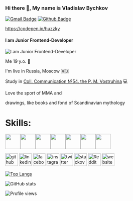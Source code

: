 ### Hi there 👋, My name is Vladislav Bychkov
[![Gmail Badge](https://img.shields.io/badge/-vladislav.bychkov.vb@gmail.com-c14438?style=flat&logo=Gmail&logoColor=white&link=mailto:vladislav.bychkov.vb@gmail.com)](mailto:vladislav.bychkov.vb@gmail.com) [![Github Badge](https://img.shields.io/badge/-Huzkky-grey?style=flat&logo=github&logoColor=white&link=https://github.com/Huzkky/)](https://www.github.com/Huzkky/)

https://codepen.io/huzzky
#### I am Junior Frontend-Developer
![I am Junior Frontend-Developer](http://www.pngall.com/wp-content/uploads/5/Vector-Shape-PNG-Download-Image.png)

Me 19 y.o. :runner:

I'm live in Russia, Moscow :ru:

Study in [Coll. Communication №54. the P. M. Vostruhina](https://www.ks54.ru/) :computer:

Love the sport of MMA and

drawings, like books and fond of Scandinavian mythology

# Skills: 
<img height="48" width="48" src="https://cdn.jsdelivr.net/npm/simple-icons@v3/icons/javascript.svg" /><img height="48" width="48" src="https://cdn.jsdelivr.net/npm/simple-icons@v3/icons/react.svg" /><img height="48" width="48" src="https://cdn.jsdelivr.net/npm/simple-icons@v3/icons/redux.svg" /><img height="48" width="48" src="https://cdn.jsdelivr.net/npm/simple-icons@v3/icons/python.svg" /><img height="48" width="48" src="https://cdn.jsdelivr.net/npm/simple-icons@v3/icons/django.svg" /><img height="48" width="48" src="https://cdn.jsdelivr.net/npm/simple-icons@v3/icons/html5.svg" /><img height="48" width="48" src="https://cdn.jsdelivr.net/npm/simple-icons@v3/icons/css3.svg" />

[<img src='https://cdn.jsdelivr.net/npm/simple-icons@3.0.1/icons/github.svg' alt='github' height='40'>](https://github.com/Huzzky)  [<img src='https://cdn.jsdelivr.net/npm/simple-icons@3.0.1/icons/linkedin.svg' alt='linkedin' height='40'>](https://www.linkedin.com/in/huzzky/)  [<img src='https://cdn.jsdelivr.net/npm/simple-icons@3.0.1/icons/facebook.svg' alt='facebook' height='40'>](https://www.facebook.com/vladislav.bychkov.92)  [<img src='https://cdn.jsdelivr.net/npm/simple-icons@3.0.1/icons/instagram.svg' alt='instagram' height='40'>](https://www.instagram.com/huzkky/)  [<img src='https://cdn.jsdelivr.net/npm/simple-icons@3.0.1/icons/twitter.svg' alt='twitter' height='40'>](https://twitter.com/Hus_key)  [<img src='https://cdn.jsdelivr.net/npm/simple-icons@3.0.1/icons/stackoverflow.svg' alt='stackoverflow' height='40'>](https://stackoverflow.com/users/Huskey)  [<img src='https://cdn.jsdelivr.net/npm/simple-icons@3.0.1/icons/reddit.svg' alt='Reddit' height='40'>](https://www.reddit.com/user/Husskey)  [<img src='https://cdn.jsdelivr.net/npm/simple-icons@3.0.1/icons/icloud.svg' alt='website' height='40'>](https://vk.com/h4zci)  

[![Top Langs](https://github-readme-stats.vercel.app/api/top-langs/?username=Huzzky&layout=compact&theme=radical)](https://github.com/Huzzky/github-readme-stats)

![GitHub stats](https://github-readme-stats.vercel.app/api?username=Huzzky&show_icons=true&theme=radical)  

![Profile views](https://gpvc.arturio.dev/Huzzky)  

